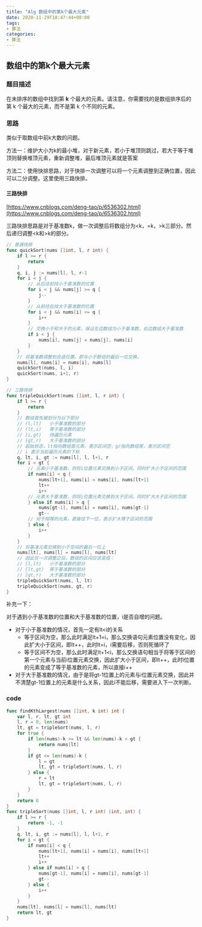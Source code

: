 ```yaml
---
title: "Alg 数组中的第k个最大元素"
date: 2020-11-29T18:47:44+08:00
tags:
- 算法
categories: 
- 算法
---
```


## 数组中的第k个最大元素

### 题目描述

在未排序的数组中找到第 **k** 个最大的元素。请注意，你需要找的是数组排序后的第 k 个最大的元素，而不是第 k 个不同的元素。

<!--more-->

### 思路

类似于取数组中前k大数的问题。

方法一：维护大小为k的最小堆，对于新元素，若小于堆顶则跳过，若大于等于堆顶则替换堆顶元素，重新调整堆，最后堆顶元素就是答案

方法二：使用快排思路，对于快排一次调整可以将一个元素调整到正确位置，因此可以二分调整。这里使用三路快排。

#### 三路快排

[https://www.cnblogs.com/deng-tao/p/6536302.html](https://www.cnblogs.com/deng-tao/p/6536302.html)

三路快排思路是对于基准数k，做一次调整后将数组分为<k，=k，>k三部分。然后递归调整<k和>k的部分。

```go
// 普通快排
func quickSort(nums []int, l, r int) {
	if l >= r {
		return
	}
	q, i, j := nums[l], l, r-1
	for i < j {
		// 从后往前找小于基准数的位置
		for i < j && nums[j] >= q {
			j--
		}
		// 从前往后找大于基准数的位置
		for i < j && nums[i] <= q {
			i++
		}
		// 交换小于和大于的元素，保证左边数组为小于基准数，右边数组大于基准数
		if i < j {
			nums[i], nums[j] = nums[j], nums[i]
		}
	}
	// 将基准数调整到合适位置。即与小于数组的最后一位交换。
	nums[l], nums[i] = nums[i], nums[l]
	quickSort(nums, l, i)
	quickSort(nums, i+1, r)
}

// 三路快排
func tripleQuickSort(nums []int, l, r int) {
	if l >= r {
		return
	}
	// 数组首先被划分为以下部分
	// (l,lt]	小于基准数的部分
	// (lt,i)	等于基准数的部分
	// [i,gt)	待遍历元素
	// [gt,r)	大于基准数的部分
	// 起始状态，lt指向数组首元素，表示区间空，gr指向数组尾，表示区间空
	// i 表示当前遍历元素的下标
	q, lt, i, gt := nums[l], l, l+1, r
	for i < gt {
		// 元素小于基准数，则将i位置元素交换到小于区间，同时扩大小于区间的范围
		if nums[i] < q {
			nums[lt+1], nums[i] = nums[i], nums[lt+1]
			lt++
			i++
		// 元素大于基准数，则将i位置元素交换到大于区间，同时扩大大于区间的范围
		} else if nums[i] > q {
			nums[gt-1], nums[i] = nums[i], nums[gt-1]
			gt--
		// 对于相等的元素，直接往下一位，表示扩大等于区间的范围
		} else {
			i++
		}
	}
	// 将基准元素交换到小于空间的最后一位上
	nums[lt], nums[l] = nums[l], nums[lt]
	// 因此在一次调整之后，数组的区间应该变成：
	// [l,lt)	小于基准数的部分
	// [lt,gt)	等于基准数的部分
	// [gt,r)	大于基准数的部分
	tripleQuickSort(nums, l, lt)
	tripleQuickSort(nums, gt, r)
}
```

补充一下：

对于遇到小于基准数的位置和大于基准数的位置，i是否自增的问题。

- 对于小于基准数的情况，首先一定有lt<i的关系
  - 等于区间为空，那么此时满足lt+1=i，那么交换语句元素位置没有变化，因此扩大小于区间，即lt++，此时lt=i，i需要后移，否则死循环了
  - 等于区间不为空，那么此时满足lt+1<i，那么交换语句相当于将等于区间的第一个元素与当前i位置元素交换，因此扩大小于区间，即lt++，此时i位置的元素变成了等于基准数的元素，所以直接i++
- 对于大于基准数的情况，由于是将gt-1位置上的元素与i位置元素交换，因此并不清楚gt-1位置上的元素是什么关系，因此i不能后移，需要进入下一次判断。

### code

```go
func findKthLargest(nums []int, k int) int {
    var l, r, lt, gt int
    l, r = 0, len(nums)
    lt, gt = tripleSort(nums, l, r)
    for true {
        if len(nums)-k >= lt && len(nums)-k < gt {
            return nums[lt]
        }
        if gt <= len(nums)-k {
            l = gt
            lt, gt = tripleSort(nums, l, r)
        } else {
            r = lt
            lt, gt = tripleSort(nums, l, r)
        }
    }
    return 0
}
func tripleSort(nums []int, l, r int) (int, int) {
    if l >= r {
        return -1, -1
    }
    q, lt, i, gt := nums[l], l, l+1, r
    for i < gt {
        if nums[i] < q {
            nums[lt+1], nums[i] = nums[i], nums[lt+1]
            lt++
            i++
        } else if nums[i] > q {
            nums[gt-1], nums[i] = nums[i], nums[gt-1]
            gt--
        } else {
            i++
        }
    }
    nums[lt], nums[l] = nums[l], nums[lt]
    return lt, gt
}
```

